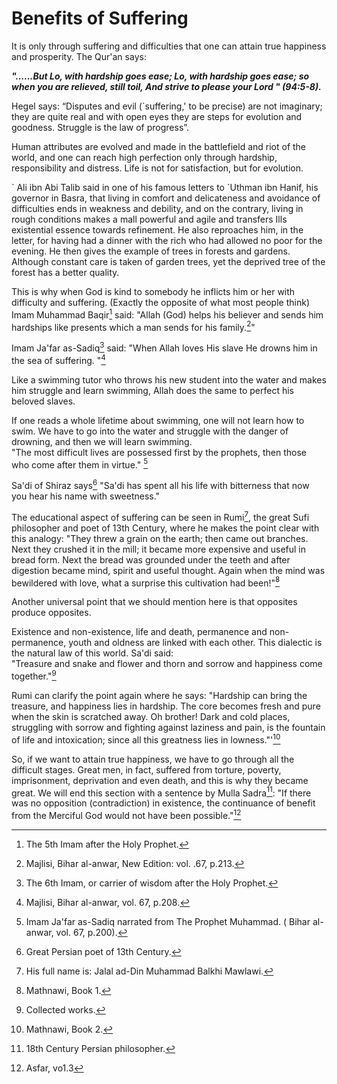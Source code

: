 Benefits of Suffering
=====================

It is only through suffering and difficulties that one can attain true
happiness and prosperity. The Qur'an says:

***"......But Lo, with hardship goes ease; Lo, with hardship goes ease;
so when you are relieved, still toil, And strive to please your Lord "
(94:5-8).***

Hegel says: “Disputes and evil (\`suffering,' to be precise) are not
imaginary; they are quite real and with open eyes they are steps for
evolution and goodness. Struggle is the law of progress”.

Human attributes are evolved and made in the battlefield and riot of the
world, and one can reach high perfection only through hardship,
responsibility and distress. Life is not for satisfaction, but for
evolution.

\` Ali ibn Abi Talib said in one of his famous letters to \`Uthman ibn
Hanif, his governor in Basra, that living in comfort and delicateness
and avoidance of difficulties ends in weakness and debility, and on the
contrary, living in rough conditions makes a mall powerful and agile and
transfers Ills existential essence towards refinement. He also
reproaches him, in the letter, for having had a dinner with the rich who
had allowed no poor for the evening. He then gives the example of trees
in forests and gardens. Although constant care is taken of garden trees,
yet the deprived tree of the forest has a better quality.

This is why when God is kind to somebody he inflicts him or her with
difficulty and suffering. (Exactly the opposite of what most people
think) Imam Muhammad Baqir[^1] said: "Allah (God) helps his believer and
sends him hardships like presents which a man sends for his family.[^2]"

Imam Ja'far as-Sadiq[^3] said: "When Allah loves His slave He drowns him
in the sea of suffering. "[^4]

Like a swimming tutor who throws his new student into the water and
makes him struggle and learn swimming, Allah does the same to perfect
his beloved slaves.

If one reads a whole lifetime about swimming, one will not learn how to
swim. We have to go into the water and struggle with the danger of
drowning, and then we will learn swimming.  
 "The most difficult lives are possessed first by the prophets, then
those who come after them in virtue." [^5]

Sa'di of Shiraz says[^6] "Sa'di has spent all his life with bitterness
that now you hear his name with sweetness."

The educational aspect of suffering can be seen in Rumi[^7], the great
Sufi philosopher and poet of 13th Century, where he makes the point
clear with this analogy: "They threw a grain on the earth; then came out
branches. Next they crushed it in the mill; it became more expensive and
useful in bread form. Next the bread was grounded under the teeth and
after digestion became mind, spirit and useful thought. Again when the
mind was bewildered with love, what a surprise this cultivation had
been!"[^8]

Another universal point that we should mention here is that opposites
produce opposites.

Existence and non-existence, life and death, permanence and
non-permanence, youth and oldness are linked with each other. This
dialectic is the natural law of this world. Sa'di said:  
 "Treasure and snake and flower and thorn and sorrow and happiness come
together."[^9]

Rumi can clarify the point again where he says: "Hardship can bring the
treasure, and happiness lies in hardship. The core becomes fresh and
pure when the skin is scratched away. Oh brother! Dark and cold places,
struggling with sorrow and fighting against laziness and pain, is the
fountain of life and intoxication; since all this greatness lies in
lowness."'[^10]

So, if we want to attain true happiness, we have to go through all the
difficult stages. Great men, in fact, suffered from torture, poverty,
imprisonment, deprivation and even death, and this is why they became
great. We will end this section with a sentence by Mulla Sadra[^11]: "If
there was no opposition (contradiction) in existence, the continuance of
benefit from the Merciful God would not have been possible."[^12]

[^1]: The 5th Imam after the Holy Prophet.

[^2]: Majlisi, Bihar al-anwar, New Edition: vol. .67, p.213.

[^3]: The 6th Imam, or carrier of wisdom after the Holy Prophet.

[^4]: Majlisi, Bihar al-anwar, vol. 67, p.208.

[^5]: Imam Ja'far as-Sadiq narrated from The Prophet Muhammad. ( Bihar
al-anwar, vol. 67, p.200).

[^6]: Great Persian poet of 13th Century.

[^7]: His full name is: Jalal ad-Din Muhammad Balkhi Mawlawi.

[^8]: Mathnawi, Book 1.

[^9]: Collected works.

[^10]: Mathnawi, Book 2.

[^11]: 18th Century Persian philosopher.

[^12]: Asfar, vo1.3


